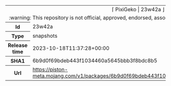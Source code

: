 <html><table>
<tr><td colspan="2" align="center"><img width="0" height="0"><br/>⌈ PixiGeko | 23w42a ⌋<br/><img width="0" height="0"></td></tr>
<tr><td colspan="2" align="center"><img width="0" height="0"><br/>
:warning: This repository is not official, approved, endorsed, associated or connected with Mojang :warning:
<br/><img width="0" height="0"></td></tr>
<tr><th>Id</th><td>23w42a</td></tr>
<tr><th>Type</th><td>snapshots</td></tr>
<tr><th>Release time</th><td>2023-10-18T11:37:28+00:00</td></tr>
<tr><th>SHA1</th><td>6b9d0f69bdeb443f1034460a5645bbb3f8bdc8b5</td></tr>
<tr><th>Url</th><td><a href="https://piston-meta.mojang.com/v1/packages/6b9d0f69bdeb443f1034460a5645bbb3f8bdc8b5/23w42a.json">https://piston-meta.mojang.com/v1/packages/6b9d0f69bdeb443f1034460a5645bbb3f8bdc8b5/23w42a.json</a></td></tr>